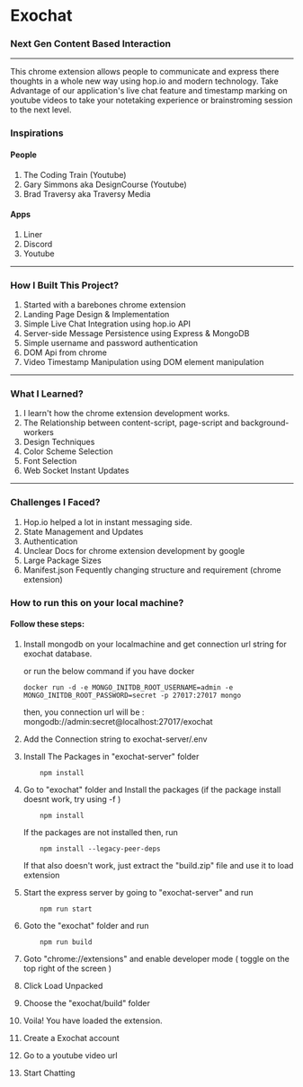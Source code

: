
# Exochat
### Next Gen Content Based Interaction
---

This chrome extension allows people to communicate and express there thoughts in a whole new way using hop.io and modern technology.
Take Advantage of our application's live chat feature and timestamp marking on youtube videos to take your notetaking experience or brainstroming session to the next level.

### Inspirations

#### People
1. The Coding Train (Youtube)
2. Gary Simmons aka DesignCourse (Youtube)
3. Brad Traversy aka Traversy Media

#### Apps
1. Liner
2. Discord
3. Youtube

---

### How I Built This Project?
1. Started with a barebones chrome extension
2. Landing Page Design & Implementation
3. Simple Live Chat Integration using hop.io API
4. Server-side Message Persistence using Express & MongoDB
5. Simple username and password authentication
6. DOM Api from chrome
7. Video Timestamp Manipulation using DOM element manipulation

---

### What I Learned?
1. I learn't how the chrome extension development works.
2. The Relationship between content-script, page-script and background-workers
3. Design Techniques
4. Color Scheme Selection
5. Font Selection
6. Web Socket Instant Updates

---

### Challenges I Faced?
1. Hop.io helped a lot in instant messaging side.
2. State Management and Updates
3. Authentication
4. Unclear Docs for chrome extension development by google
5. Large Package Sizes
6. Manifest.json Fequently changing structure and requirement (chrome extension)


### How to run this on your local machine?
#### Follow these steps:

1. Install mongodb on your localmachine and get connection url string for exochat database.
    
    or run the below command if you have docker
    
    ```
    docker run -d -e MONGO_INITDB_ROOT_USERNAME=admin -e MONGO_INITDB_ROOT_PASSWORD=secret -p 27017:27017 mongo
    ```
    then, you connection url will be : mongodb://admin:secret@localhost:27017/exochat

2. Add the Connection string to exochat-server/.env
3. Install The Packages in "exochat-server" folder
    ```
        npm install
    ```
4. Go to "exochat" folder and Install the packages (if the package install doesnt work, try using -f )

    ```
        npm install
    ```
    If the packages are not installed then, run
    ```
        npm install --legacy-peer-deps
    ```
    If that also doesn't work, just extract the "build.zip" file and use it to load extension



5. Start the express server by going to "exochat-server" and run
    ```
        npm run start
    ```
6. Goto the "exochat" folder and run 
    ```
        npm run build
    ```
7. Goto "chrome://extensions" and enable developer mode ( toggle on the top right of the screen )

8. Click Load Unpacked

9. Choose the "exochat/build" folder
10. Voila! You have loaded the extension.
11. Create a Exochat account
12. Go to a youtube video url
13. Start Chatting